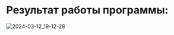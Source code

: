 # Результат работы программы:
![2024-03-12_19-12-28](https://github.com/vantedi/fpc_practice_1/assets/82594287/ae771bf7-11a6-443c-bfe9-b79f1c96d4d7)
